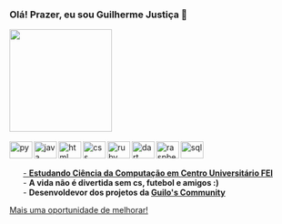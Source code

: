 ### Olá! Prazer, eu sou Guilherme Justiça 👋

<!--
**GuiJustica/guijustica** is a ✨ _special_ ✨ repository because its `README.md` (this file) appears on your GitHub profile.

Here are some ideas to get you started:
-->

<div>
  <a href="https://github.com/GuiJustica?tab=repositories">   
  <img height="180em" src="https://github-readme-stats.vercel.app/api?username=guijustica&show_icons=true&theme=transparent">
</div>
<div style="display:inline_block">
  <br>
  <img align="left" alt="py" height="30" width="40" src="https://cdn.jsdelivr.net/gh/devicons/devicon@latest/icons/python/python-original.svg" />
  <img align="left" alt="java" height="30" width="40" src="https://cdn.jsdelivr.net/gh/devicons/devicon@latest/icons/java/java-original.svg" />
  <img align="left" alt="html" height="30" width="40" src="https://cdn.jsdelivr.net/gh/devicons/devicon@latest/icons/html5/html5-original.svg" />
  <img align="left" alt="css" height="30" width="40" src="https://cdn.jsdelivr.net/gh/devicons/devicon@latest/icons/css3/css3-original.svg" />
  <img align="left" alt="ruby" height="30" width="40" src="https://cdn.jsdelivr.net/gh/devicons/devicon@latest/icons/ruby/ruby-plain.svg" />
  <img align="left" alt="dart" height="30" width="40" src="https://cdn.jsdelivr.net/gh/devicons/devicon@latest/icons/dart/dart-original.svg" />
  <img align="left" alt="raspberry" height="30" width="40" src="https://cdn.jsdelivr.net/gh/devicons/devicon@latest/icons/raspberrypi/raspberrypi-original.svg" />
  <img  align="left" alt="sql" height="30" width="40" src="https://cdn.jsdelivr.net/gh/devicons/devicon@latest/icons/sqldeveloper/sqldeveloper-original.svg" />


          
          
          
 </div>         
<br>
    
##

<ul>
 - <strong>Estudando Ciência da Computação em <a href="https://portal.fei.edu.br">Centro Universitário FEI</a></strong><br>
 - <strong>A vida não é divertida sem cs, futebol e amigos :)</strong><br>
 - <strong>Desenvoldevor dos projetos da <a href="https://github.com/Guilo-s-Community">Guilo's Community</strong>
</ul>

Mais uma oportunidade de melhorar!

